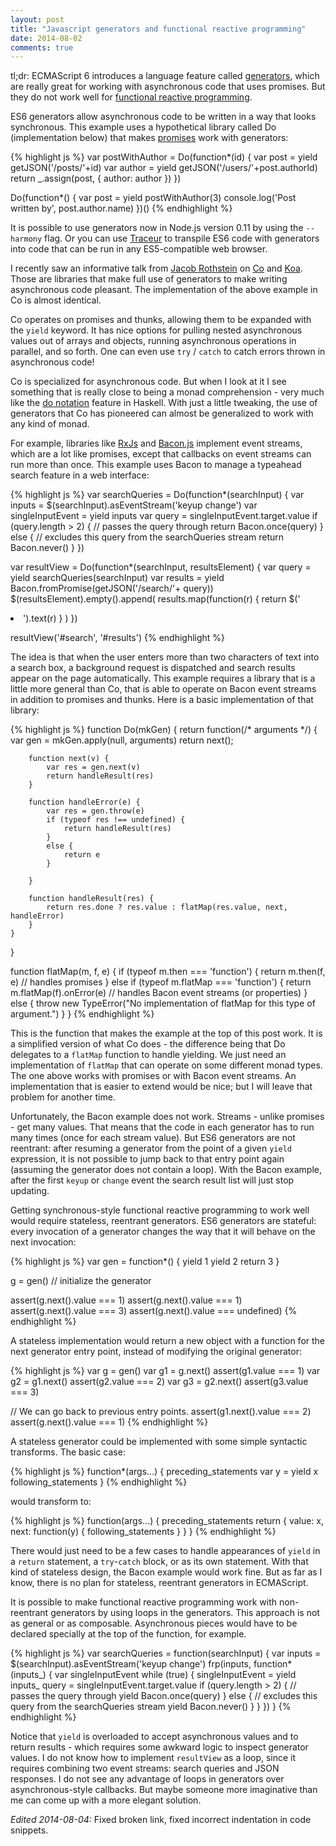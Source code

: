 ```yaml
---
layout: post
title: "Javascript generators and functional reactive programming"
date: 2014-08-02
comments: true
---
```


tl;dr: ECMAScript 6 introduces a language feature called [generators][], which
are really great for working with asynchronous code that uses promises.  But
they do not work well for [functional reactive programming][].

ES6 generators allow asynchronous code to be written in a way that looks
synchronous.  This example uses a hypothetical library called Do (implementation
below) that makes [promises][] work with generators:

{% highlight js %}
var postWithAuthor = Do(function*(id) {
    var post   = yield getJSON('/posts/'+id)
    var author = yield getJSON('/users/'+post.authorId)
    return _.assign(post, { author: author })
})

Do(function*() {
    var post = yield postWithAuthor(3)
    console.log('Post written by', post.author.name)
})()
{% endhighlight %}

It is possible to use generators now in Node.js version 0.11 by using the
`--harmony` flag.  Or you can use [Traceur][] to transpile ES6 code with
generators into code that can be run in any ES5-compatible web browser.

<!-- more -->

I recently saw an informative talk from [Jacob Rothstein][] on [Co][] and
[Koa][].  Those are libraries that make full use of generators to make writing
asynchronous code pleasant.  The implementation of the above example in Co is
almost identical.

Co operates on promises and thunks, allowing them to be expanded with
the `yield` keyword.  It has nice options for pulling nested
asynchronous values out of arrays and objects, running asynchronous
operations in parallel, and so forth.  One can even use `try` / `catch`
to catch errors thrown in asynchronous code!

Co is specialized for asynchronous code.  But when I look at it I see something
that is really close to being a monad comprehension - very much like the [do
notation][] feature in Haskell.  With just a little tweaking, the use of
generators that Co has pioneered can almost be generalized to work with any
kind of monad.

For example, libraries like [RxJs][] and [Bacon.js][] implement event streams,
which are a lot like promises, except that callbacks on event streams can run
more than once.  This example uses Bacon to manage a typeahead search feature in
a web interface:

{% highlight js %}
var searchQueries = Do(function*(searchInput) {
    var inputs = $(searchInput).asEventStream('keyup change')
    var singleInputEvent = yield inputs
    var query = singleInputEvent.target.value
    if (query.length > 2) {
        // passes the query through
        return Bacon.once(query)
    }
    else {
        // excludes this query from the searchQueries stream
        return Bacon.never()
    }
})

var resultView = Do(function*(searchInput, resultsElement) {
    var query = yield searchQueries(searchInput)
    var results = yield Bacon.fromPromise(getJSON('/search/'+ query))
    $(resultsElement).empty().append(
        results.map(function(r) { return $('<li>').text(r) }
    )
})

resultView('#search', '#results')
{% endhighlight %}

The idea is that when the user enters more than two characters of text into
a search box, a background request is dispatched and search results appear on
the page automatically.  This example requires a library that is a little more
general than Co, that is able to operate on Bacon event streams in addition to
promises and thunks.  Here is a basic implementation of that library:

{% highlight js %}
function Do(mkGen) {
    return function(/* arguments */) {
        var gen = mkGen.apply(null, arguments)
        return next();

        function next(v) {
            var res = gen.next(v)
            return handleResult(res)
        }

        function handleError(e) {
            var res = gen.throw(e)
            if (typeof res !== undefined) {
                return handleResult(res)
            }
            else {
                return e
            }

        }

        function handleResult(res) {
            return res.done ? res.value : flatMap(res.value, next, handleError)
        }
    }
}

function flatMap(m, f, e) {
    if (typeof m.then === 'function') {
        return m.then(f, e)  // handles promises
    }
    else if (typeof m.flatMap === 'function') {
        return m.flatMap(f).onError(e)  // handles Bacon event streams (or properties)
    }
    else {
        throw new TypeError("No implementation of flatMap for this type of argument.")
    }
}
{% endhighlight %}

This is the function that makes the example at the top of this post work.  It is
a simplified version of what Co does - the difference being that Do delegates to
a `flatMap` function to handle yielding.  We just need an implementation of
`flatMap` that can operate on some different monad types.  The one above works
with promises or with Bacon event streams.  An implementation that is easier to
extend would be nice; but I will leave that problem for another time.

Unfortunately, the Bacon example does not work.  Streams - unlike promises - get
many values.  That means that the code in each generator has to run many times
(once for each stream value).  But ES6 generators are not reentrant: after
resuming a generator from the point of a given `yield` expression, it is not
possible to jump back to that entry point again (assuming the generator does not
contain a loop).  With the Bacon example, after the first `keyup` or `change`
event the search result list will just stop updating.

Getting synchronous-style functional reactive programming to work well would
require stateless, reentrant generators.  ES6 generators are stateful: every
invocation of a generator changes the way that it will behave on the next
invocation:

{% highlight js %}
var gen = function*() {
    yield 1
        yield 2
        return 3
}

g = gen()  // initialize the generator

assert(g.next().value === 1)
assert(g.next().value === 1)
assert(g.next().value === 3)
assert(g.next().value === undefined)
{% endhighlight %}

A stateless implementation would return a new object with a function for the
next generator entry point, instead of modifying the original generator:

{% highlight js %}
var g  = gen()
var g1 = g.next()
assert(g1.value === 1)
var g2 = g1.next()
assert(g2.value === 2)
var g3 = g2.next()
assert(g3.value === 3)

// We can go back to previous entry points.
assert(g1.next().value === 2)
assert(g.next().value === 1)
{% endhighlight %}

A stateless generator could be implemented with some simple syntactic
transforms.  The basic case:

{% highlight js %}
function*(args...) {
    preceding_statements
    var y = yield x
    following_statements
}
{% endhighlight %}

would transform to:

{% highlight js %}
function(args...) {
    preceding_statements
    return {
value: x,
        next: function(y) {
            following_statements
        }
    }
}
{% endhighlight %}

There would just need to be a few cases to handle appearances of `yield` in
a `return` statement, a `try`-`catch` block, or as its own statement.  With that
kind of stateless design, the Bacon example would work fine.  But as far as
I know, there is no plan for stateless, reentrant generators in ECMAScript.

It is possible to make functional reactive programming work with non-reentrant
generators by using loops in the generators.  This approach is not as general or
as composable.  Asynchronous pieces would have to be declared specially at the
top of the function, for example.

{% highlight js %}
var searchQueries = function(searchInput) {
    var inputs = $(searchInput).asEventStream('keyup change') 
    frp(inputs, function*(inputs_) {
        var singleInputEvent
        while (true) {
            singleInputEvent = yield inputs_
            query = singleInputEvent.target.value
            if (query.length > 2) {
                // passes the query through
                yield Bacon.once(query)
            }
            else {
                // excludes this query from the searchQueries stream
                yield Bacon.never()
            }
        }
    })
}
{% endhighlight %}

Notice that `yield` is overloaded to accept asynchronous values and to return
results - which requires some awkward logic to inspect generator values.
I do not know how to implement `resultView` as a loop, since it requires
combining two event streams: search queries and JSON responses.  I do not see
any advantage of loops in generators over asynchronous-style callbacks.  But
maybe someone more imaginative than me can come up with a more elegant solution.

*Edited 2014-08-04:* Fixed broken link, fixed incorrect indentation in code
snippets.

[generators]: http://tobyho.com/2013/06/16/what-are-generators/
[promises]: http://sitr.us/2012/07/31/promise-pipelines-in-javascript.html
[functional reactive programming]: http://sitr.us/2013/05/22/functional-reactive-programming-in-javascript.html
[Traceur]: https://github.com/google/traceur-compiler
[Jacob Rothstein]: http://jbr.me/
[Co]: https://github.com/visionmedia/co
[Koa]: https://github.com/koajs/koa
[do notation]: http://learnyouahaskell.com/a-fistful-of-monads#do-notation
[RxJS]: http://reactive-extensions.github.io/RxJS/
[Bacon.js]: https://github.com/baconjs/bacon.js/
